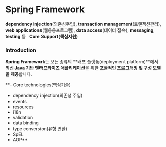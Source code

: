# Spring Framework

**dependency injection**(의존성주입), **transaction management**(트랜잭션관리),  
**web applications**(웹응용프로그램), **data access**(데이터 접속), **messaging**, **testing**  등  
**Core Support(핵심지원)**  

### Introduction
**Spring Framework**는 모든 종류의 **배포 플랫폼(deployment platform)**에서  
**최신 Java 기반 엔터프라이즈 애플리케이션**을 위한 **포괄적인 프로그래밍 및 구성 모델을 제공**합니다.  

**- Core technologies(핵심기술)
  - dependency injection(의존성 주입)
  - events
  - resources
  - i18n
  - validation
  - data binding
  - type conversion(유형 변환)
  - SpEL
  - AOP**




